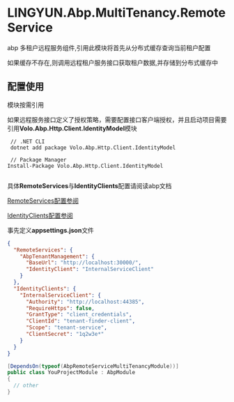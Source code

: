 # LINGYUN.Abp.MultiTenancy.RemoteService

abp 多租户远程服务组件,引用此模块将首先从分布式缓存查询当前租户配置

如果缓存不存在,则调用远程租户服务接口获取租户数据,并存储到分布式缓存中

## 配置使用

模块按需引用

如果远程服务接口定义了授权策略，需要配置接口客户端授权，并且启动项目需要引用**Volo.Abp.Http.Client.IdentityModel**模块

``` shell
 // .NET CLI
 dotnet add package Volo.Abp.Http.Client.IdentityModel
 
 // Package Manager
Install-Package Volo.Abp.Http.Client.IdentityModel
 
```

具体**RemoteServices**与**IdentityClients**配置请阅读abp文档

[RemoteServices配置参阅](https://docs.abp.io/en/abp/latest/API/Dynamic-CSharp-API-Clients)

[IdentityClients配置参阅](https://github.com/abpframework/abp/blob/dev/framework/src/Volo.Abp.IdentityModel/Volo/Abp/IdentityModel/IdentityClientConfiguration.cs)

事先定义**appsettings.json**文件

```json
{
  "RemoteServices": {
    "AbpTenantManagement": {
      "BaseUrl": "http://localhost:30000/",
      "IdentityClient": "InternalServiceClient"
    }
  },
  "IdentityClients": {
    "InternalServiceClient": {
      "Authority": "http://localhost:44385",
      "RequireHttps": false,
      "GrantType": "client_credentials",
      "ClientId": "tenant-finder-client",
      "Scope": "tenant-service",
      "ClientSecret": "1q2w3e*"
    }
  }
}

```

```csharp
[DependsOn(typeof(AbpRemoteServiceMultiTenancyModule))]
public class YouProjectModule : AbpModule
{
  // other
}
```